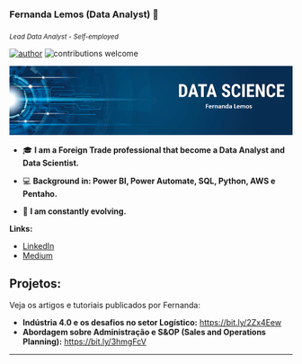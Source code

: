 ### Fernanda Lemos (Data Analyst) 👋

<sub>*Lead Data Analyst - Self-employed*</sub>

[![author](https://img.shields.io/badge/author-fclemos-red.svg)](https://www.linkedin.com/in/fclemos) ![contributions welcome](https://img.shields.io/badge/contributions-welcome-brightgreen.svg?style=flat)

<p align="center">
  <img src="banner.png" >
</p>


- 🎓 **I am a Foreign Trade professional that become a Data Analyst and Data Scientist.**

- 💻 **Background in: Power BI, Power Automate, SQL, Python, AWS e Pentaho.**

- 🧠 **I am constantly evolving.**


**Links:**
* [LinkedIn](https://www.linkedin.com/in/fclemos)
* [Medium](https://medium.com/@fclemos)


## Projetos:
Veja os artigos e tutoriais publicados por Fernanda:

* **Indústria 4.0 e os desafios no setor Logístico:** https://bit.ly/2Zx4Eew
* **Abordagem sobre Administração e S&OP (Sales and Operations Planning):** https://bit.ly/3hmgFcV

---




<!--
**fclemos/fclemos** is a ✨ _special_ ✨ repository because its `README.md` (this file) appears on your GitHub profile.

Here are some ideas to get you started:

- 🔭 I’m currently working on ...
- 🌱 I’m currently learning ...
- 👯 I’m looking to collaborate on ...
- 🤔 I’m looking for help with ...
- 💬 Ask me about ...
- 📫 How to reach me: ...
- 😄 Pronouns: ...
- ⚡ Fun fact: ...
-->
